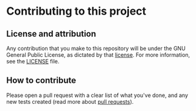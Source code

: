 # Contributing to this project
## License and attribution
Any contribution that you make to this repository will
be under the GNU General Public License, as dictated by that
[license](https://opensource.org/licenses/GPL-3.0).
For more information, see the [LICENSE](LICENSE) file.

## How to contribute
Please open a pull request with a clear list of what you've done, and any new tests created (read more about [pull requests](https://help.github.com/en/github/collaborating-with-issues-and-pull-requests/about-pull-requests)).
